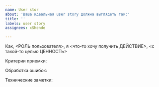 ```yaml
---
name: User stor
about: 'Ваша идеальная user story должна выглядеть так:'
title: ''
labels: user story
assignees: xShende

---
```


Как, <РОЛЬ пользователя>, я <что-то хочу получить ДЕЙСТВИЕ>, <с такой-то целью ЦЕННОСТЬ>

Критерии приемки:

Обработка ошибок:

Технические заметки:
